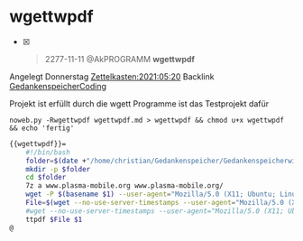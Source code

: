 # wgettwpdf

- [X] >2277-11-11 @AkPROGRAMM **wgettwpdf**

Angelegt Donnerstag [Zettelkasten:2021:05:20]()
Backlink [GedankenspeicherCoding](../GedankenspeicherCoding.md)

Projekt ist erfüllt durch die wgett Programme
ist das Testprojekt dafür



``noweb.py -Rwgettwpdf wgettwpdf.md > wgettwpdf && chmod u+x wgettwpdf && echo 'fertig'``

```bash
{{wgettwpdf}}=
    #!/bin/bash
    folder=$(date +"/home/christian/Gedankenspeicher/Gedankenspeicherwiki/Zettelkasten/%Y/%m/%d")
    mkdir -p $folder
    cd $folder
    7z a www.plasma-mobile.org www.plasma-mobile.org/
    wget -P $(basename $1) --user-agent="Mozilla/5.0 (X11; Ubuntu; Linux x86_64; rv:88.0)" -nd  --no-use-server-timestamps --load-cookies=cookies.md -level=0 -pk --adjust-extension -e robots=off $1
    File=$(wget --no-use-server-timestamps --user-agent="Mozilla/5.0 (X11; Ubuntu; Linux x86_64; rv:88.0)" $1 2>&1 | grep Wird | cut -d ' ' -f 3 | sed -e 's/[^A-Za-z0-9._-]//g')
    #wget --no-use-server-timestamps --user-agent="Mozilla/5.0 (X11; Ubuntu; Linux x86_64; rv:88.0)" -O $File $1
    ttpdf $File $1
@
```




